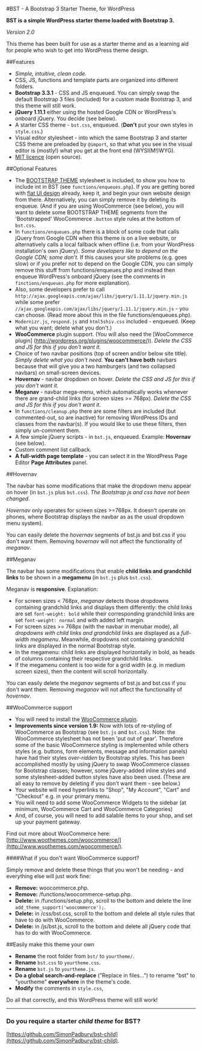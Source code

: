 #BST - A Bootstrap 3 Starter Theme, for WordPress

**BST is a simple WordPress starter theme loaded with Bootstrap 3.**

*Version 2.0*

This theme has been built for use as a starter theme and as a learning aid for people who wish to get into WordPress theme design.

##Features

* *Simple, intuitive, clean code.*
* CSS, JS, functions and template parts are organized into different folders.
* **Bootstrap 3.3.1** - CSS and JS enqueued. You can simply swap the default Bootstrap 3 files (included) for a custom made Bootstrap 3, and this theme will still work.
* **jQuery 1.11.1** either using the hosted Google CDN or WordPress's onboard jQuery. You decide (see below).
* A starter CSS theme - `bst.css`, enqueued. (**Don't** put your own styles in `style.css`.)
* Visual editor stylesheet - into which the same Bootstrap 3 and starter CSS theme are preloaded by `@import`, so that what you see in the visual editor is (mostly!) what you get at the front end (WYSI(M!)WYG).
* [MIT licence](http://opensource.org/licenses/MIT) (open source).

##Optional Features

* The [BOOTSTRAP THEME](http://getbootstrap.com/examples/theme/) stylesheet is included, to show you how to include int in BST (see `functions/enqueues.php`). If you are getting bored with [flat UI design](http://en.wikipedia.org/wiki/Flat_UI_Design) already, keep it, and begin your own website design from there. Alternatively, you can simply remove it by deleting its enqueue. (And if you are using WooCommerce (see below), you will want to delete some BOOTSTRAP THEME segments from the 'Bootstrapped' WooCommerce `.button` style rules at the bottom of `bst.css`.
* In `functions/enqueues.php` there is a block of some code that calls jQuery from Google CDN when this theme is on a live website, or alternatively calls a local fallback when offline (i.e. from your WordPress installation's own jQuery). _Some developers like to depend on the Google CDN; some don't._ If this causes your site problems (e.g. goes slow) or if you prefer not to depend on the Google CDN, you can simply remove this stuff from functions/enqueues.php and instead then enqueue WordPress's onboard jQuery (see the comments in `finctions/enqueues.php` for more explanation). 
* Also, some developers prefer to call `http://ajax.googleapis.com/ajax/libs/jquery/1.11.1/jquery.min.js` while some prefer `//ajax.googleapis.com/ajax/libs/jquery/1.11.1/jquery.min.js` - you can choose. (Read more about this in the file functions/enqueues.php). 
* `Modernizr.js`, `respond.js` and `html5shiv.css` included - enqueued. (Keep what you want; delete what you don't.)
* **WooCommerce** plugin support. (You will also need the [WooCommerce plugin] (http://wordpress.org/plugins/woocommerce/)). _Delete the CSS and JS for this if you don't want it._
* Choice of two navbar positions (top of screen and/or below site title). _Simply delete what you don't need._ **You can't have both** navbars because that will give you a two hamburgers (and two collapsed navbars) on small-screen devices.
* **Hovernav** - navbar dropdown on hover. _Delete the CSS and JS for this if you don't want it._
* **Meganav** - navbar mega-menu, which automatically works whenever there are grand-child links (for screen sizes >= 768px). _Delete the CSS and JS for this if you don't want it._
* In `functions/cleanup.php` there are some filters are included (but commented-out, so are inactive) for removing WordPress IDs and classes from the navbar(s). If you would like to use these filters, then simply un-comment them.
* A few simple jQuery scripts - in `bst.js`, enqueued. Example: **Hovernav** (see below).
* Custom comment list callback.
* **A full-width page template** - you can select it in the WordPress Page Editor **Page Attributes** panel.


##Hovernav

The navbar has some modifications that make the dropdown menu appear on hover (in `bst.js` plus `bst.css`). *The Bootstrap js and css have not been changed*.

_Hovernav_ only operates for screen sizes >=768px. It doesn't operate on phones, where Bootstrap displays the navbar as as the usual dropdown menu system).

You can easily delete the _hovernav_ segments of bst.js and bst.css if you don't want them. Removing _hovernav_ will not affect the functionality of _meganav_.

##Meganav

The navbar has some modifications that enable **child links and grandchild links** to be shown in a **megamenu** (in `bst.js` plus `bst.css`). 

Meganav is **responsive**. Explanation:

* For screen sizes < 768px, _meganav_ detects those dropdowns containing grandchild links and displays them differently: the child links are set `font-weight: bold` while their corresponding grandchild links are set `font-weight: normal` and with added left margin.
* For screen sizes >= 768px (with the navbar in menubar mode), all _dropdowns with child links and grandchild links_ are displayed as a _full-width megamenu_. Meanwhile, dropdowns not containing grandchild links are displayed in the normal Bootstrap style.
* In the megamenu: child links are displayed horizontally in bold, as heads of columns containing their respective grandchild links.
* If the megamenu content is too wide for a grid width (e.g. in medium screen sizes), then the content will scroll horizontally.

You can easily delete the _meganav_ segments of bst.js and bst.css if you don't want them. Removing _meganav_ will not affect the functionality of _hovernav_.


##WooCommerce support

* You will need to install the [WooCommerce plugin](http://wordpress.org/plugins/woocommerce/).
* **Improvements since version 1.9:** Now with lots of re-styling of WooCommerce as Bootstrap (see `bst.js` and `bst.css`). Note: the WooCommerce stylesheet has not been 'put out of gear'. Therefore some of the basic WooCommerce styling is implemented while others styles (e.g. buttons, form elements, message and information panels) have had their styles _over-ridden_ by Bootstrap styles. This has been accomplished mostly by using jQuery to swap WooCommerce classes for Bootstrap classes; however, some jQuery-added inline styles and some stylesheet-added button styles have also been used. (These are all easy to remove by deleting if you don't want them - see below.)
* Your website will need hyperlinks to "Shop", "My Account", "Cart" and "Checkout" e.g. in your primary menu.
* You will need to add some WooCommerce Widgets to the sidebar (at minimum, WooCommerce Cart and WooCommerce Categories)
* And, of course, you will need to add salable items to your shop, and set up your payment gateway.

Find out more about WooCommerce here: [http://www.woothemes.com/woocommerce/](http://www.woothemes.com/woocommerce/).


####What if you don't want WooCommerce support?

Simply remove and delete these things that you won't be needing - and everything else will just work fine:

* **Remove:** woocommerce.php.
* **Remove:** /functions/woocommerce-setup.php.
* **Delete:** in /functions/setup.php, scroll to the bottom and delete the line
`add_theme_support('woocommerce');`.
* **Delete:** in /css/bst.css, scroll to the bottom and delete all style rules that have to do with WooCommerce.
* **Delete:** in /js/bst.js, scroll to the bottom and delete all jQuery code that has to do with WooCommerce.



##Easily make this theme your own

* **Rename** the root folder from `bst/` to `yourtheme/`.
* **Rename** `bst.css` to `yourtheme.css`.
* **Rename** `bst.js` to `yourtheme.js`.
* **Do a global search-and-replace** ("Replace in files...") to rename "bst" to "yourtheme" **everywhere** in the theme's code.
* **Modify** the comments in `style.css`,

Do all that correctly, and this WordPress theme will still work! 

-----
### Do you require a starter *child theme* for BST? 

[https://github.com/SimonPadbury/bst-child](https://github.com/SimonPadbury/bst-child).

